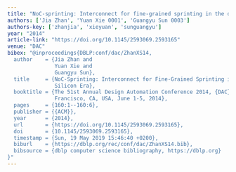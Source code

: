 ```yaml
---
title: "NoC-sprinting: Interconnect for fine-grained sprinting in the dark silicon era"
authors: ['Jia Zhan', 'Yuan Xie 0001', 'Guangyu Sun 0003']
authors-key: ['zhanjia', 'xieyuan', 'sunguangyu']
year: "2014"
article-link: "https://doi.org/10.1145/2593069.2593165"
venue: "DAC"
bibex: "@inproceedings{DBLP:conf/dac/ZhanXS14,
  author    = {Jia Zhan and
               Yuan Xie and
               Guangyu Sun},
  title     = {NoC-Sprinting: Interconnect for Fine-Grained Sprinting in the Dark
               Silicon Era},
  booktitle = {The 51st Annual Design Automation Conference 2014, {DAC} '14, San
               Francisco, CA, USA, June 1-5, 2014},
  pages     = {160:1--160:6},
  publisher = {{ACM}},
  year      = {2014},
  url       = {https://doi.org/10.1145/2593069.2593165},
  doi       = {10.1145/2593069.2593165},
  timestamp = {Sun, 19 May 2019 15:46:40 +0200},
  biburl    = {https://dblp.org/rec/conf/dac/ZhanXS14.bib},
  bibsource = {dblp computer science bibliography, https://dblp.org}
}"
---
```

